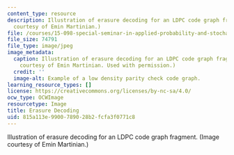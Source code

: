 ```yaml
---
content_type: resource
description: Illustration of erasure decoding for an LDPC code graph fragment. (Image
  courtesy of Emin Martinian.)
file: /courses/15-098-special-seminar-in-applied-probability-and-stochastic-processes-spring-2006/815a113e9900789028b2fcfa3f0771c8_15-098s06.jpg
file_size: 74791
file_type: image/jpeg
image_metadata:
  caption: Illustration of erasure decoding for an LDPC code graph fragment. (Image
    courtesy of Emin Martinian. Used with permission.)
  credit: ''
  image-alt: Example of a low density parity check code graph.
learning_resource_types: []
license: https://creativecommons.org/licenses/by-nc-sa/4.0/
ocw_type: OCWImage
resourcetype: Image
title: Erasure Decoding
uid: 815a113e-9900-7890-28b2-fcfa3f0771c8
---
```

Illustration of erasure decoding for an LDPC code graph fragment. (Image courtesy of Emin Martinian.)
